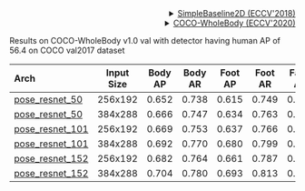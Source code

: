 <!-- [ALGORITHM] -->

<details>
<summary align="right"><a href="http://openaccess.thecvf.com/content_ECCV_2018/html/Bin_Xiao_Simple_Baselines_for_ECCV_2018_paper.html">SimpleBaseline2D (ECCV'2018)</a></summary>

```bibtex
@inproceedings{xiao2018simple,
  title={Simple baselines for human pose estimation and tracking},
  author={Xiao, Bin and Wu, Haiping and Wei, Yichen},
  booktitle={Proceedings of the European conference on computer vision (ECCV)},
  pages={466--481},
  year={2018}
}
```

</details>

<!-- [DATASET] -->

<details>
<summary align="right"><a href="https://link.springer.com/chapter/10.1007/978-3-030-58545-7_12">COCO-WholeBody (ECCV'2020)</a></summary>

```bibtex
@inproceedings{jin2020whole,
  title={Whole-Body Human Pose Estimation in the Wild},
  author={Jin, Sheng and Xu, Lumin and Xu, Jin and Wang, Can and Liu, Wentao and Qian, Chen and Ouyang, Wanli and Luo, Ping},
  booktitle={Proceedings of the European Conference on Computer Vision (ECCV)},
  year={2020}
}
```

</details>

Results on COCO-WholeBody v1.0 val with detector having human AP of 56.4 on COCO val2017 dataset

| Arch                                    | Input Size | Body AP | Body AR | Foot AP | Foot AR | Face AP | Face AR | Hand AP | Hand AR | Whole AP | Whole AR |                   ckpt                   |                   log                   |
| :-------------------------------------- | :--------: | :-----: | :-----: | :-----: | :-----: | :-----: | :-----: | :-----: | :-----: | :------: | :------: | :--------------------------------------: | :-------------------------------------: |
| [pose_resnet_50](/configs/wholebody_2d_keypoint/topdown_heatmap/coco-wholebody/td-hm_res50_8xb64-210e_coco-wholebody-256x192.py) |  256x192   |  0.652  |  0.738  |  0.615  |  0.749  |  0.606  |  0.715  |  0.460  |  0.584  |  0.521   |  0.633   | [ckpt](https://download.openmmlab.com/mmpose/top_down/resnet/res50_coco_wholebody_256x192-9e37ed88_20201004.pth) | [log](https://download.openmmlab.com/mmpose/top_down/resnet/res50_coco_wholebody_256x192_20201004.log.json) |
| [pose_resnet_50](/configs/wholebody_2d_keypoint/topdown_heatmap/coco-wholebody/td-hm_res50_8xb64-210e_coco-wholebody-384x288.py) |  384x288   |  0.666  |  0.747  |  0.634  |  0.763  |  0.731  |  0.811  |  0.536  |  0.646  |  0.574   |  0.670   | [ckpt](https://download.openmmlab.com/mmpose/top_down/resnet/res50_coco_wholebody_384x288-ce11e294_20201004.pth) | [log](https://download.openmmlab.com/mmpose/top_down/resnet/res50_coco_wholebody_384x288_20201004.log.json) |
| [pose_resnet_101](/configs/wholebody_2d_keypoint/topdown_heatmap/coco-wholebody/td-hm_res101_8xb32-210e_coco-wholebody-256x192.py) |  256x192   |  0.669  |  0.753  |  0.637  |  0.766  |  0.611  |  0.722  |  0.463  |  0.589  |  0.531   |  0.645   | [ckpt](https://download.openmmlab.com/mmpose/top_down/resnet/res101_coco_wholebody_256x192-7325f982_20201004.pth) | [log](https://download.openmmlab.com/mmpose/top_down/resnet/res101_coco_wholebody_256x192_20201004.log.json) |
| [pose_resnet_101](/configs/wholebody_2d_keypoint/topdown_heatmap/coco-wholebody/td-hm_res101_8xb32-210e_coco-wholebody-384x288.py) |  384x288   |  0.692  |  0.770  |  0.680  |  0.799  |  0.746  |  0.820  |  0.548  |  0.657  |  0.597   |  0.693   | [ckpt](https://download.openmmlab.com/mmpose/top_down/resnet/res101_coco_wholebody_384x288-6c137b9a_20201004.pth) | [log](https://download.openmmlab.com/mmpose/top_down/resnet/res101_coco_wholebody_384x288_20201004.log.json) |
| [pose_resnet_152](/configs/wholebody_2d_keypoint/topdown_heatmap/coco-wholebody/td-hm_res152_8xb32-210e_coco-wholebody-256x192.py) |  256x192   |  0.682  |  0.764  |  0.661  |  0.787  |  0.623  |  0.728  |  0.481  |  0.607  |  0.548   |  0.661   | [ckpt](https://download.openmmlab.com/mmpose/top_down/resnet/res152_coco_wholebody_256x192-5de8ae23_20201004.pth) | [log](https://download.openmmlab.com/mmpose/top_down/resnet/res152_coco_wholebody_256x192_20201004.log.json) |
| [pose_resnet_152](/configs/wholebody_2d_keypoint/topdown_heatmap/coco-wholebody/td-hm_res152_8xb32-210e_coco-wholebody-384x288.py) |  384x288   |  0.704  |  0.780  |  0.693  |  0.813  |  0.751  |  0.824  |  0.559  |  0.666  |  0.610   |  0.705   | [ckpt](https://download.openmmlab.com/mmpose/top_down/resnet/res152_coco_wholebody_384x288-eab8caa8_20201004.pth) | [log](https://download.openmmlab.com/mmpose/top_down/resnet/res152_coco_wholebody_384x288_20201004.log.json) |
